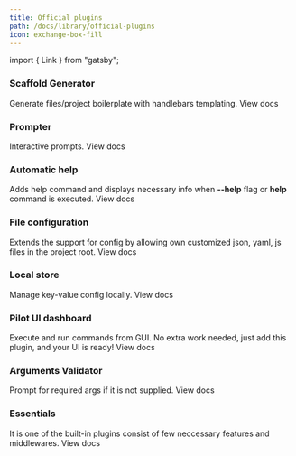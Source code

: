 ```yaml
---
title: Official plugins
path: /docs/library/official-plugins
icon: exchange-box-fill
---
```


import { Link } from "gatsby";

### Scaffold Generator

Generate files/project boilerplate with handlebars templating. <Link to="/docs/plugins/scaffold-generator">View docs</Link>

### Prompter

Interactive prompts. <Link to="/docs/plugins/prompt">View docs</Link>

### Automatic help

Adds help command and displays necessary info when **--help** flag or **help** command is executed. <Link to="/docs/plugins/scaffold-generator">View docs</Link>

### File configuration

Extends the support for config by allowing own customized json, yaml, js files in the project root. <Link to="/docs/plugins/config-files">View docs</Link>

### Local store

Manage key-value config locally. <Link to="/docs/plugins/config-store">View docs</Link>

### Pilot UI dashboard

Execute and run commands from GUI. No extra work needed, just add this plugin, and your UI is ready! <Link to="/docs/plugins/pilot-ui">View docs</Link>

### Arguments Validator

Prompt for required args if it is not supplied. <Link to="/docs/plugins/arg-validator">View docs</Link>

### Essentials

It is one of the built-in plugins consist of few neccessary features and middlewares. <Link to="/docs/plugins/sidekick">View docs</Link>
